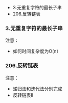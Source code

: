 - 3.无重复字符的最长子串
- 206.反转链表


### 3.无重复字符的最长子串
注意：
- 如何时间复杂度为O(n）

### 206.反转链表
注意：
- 递归法和迭代法分别完成
- 反转链表II